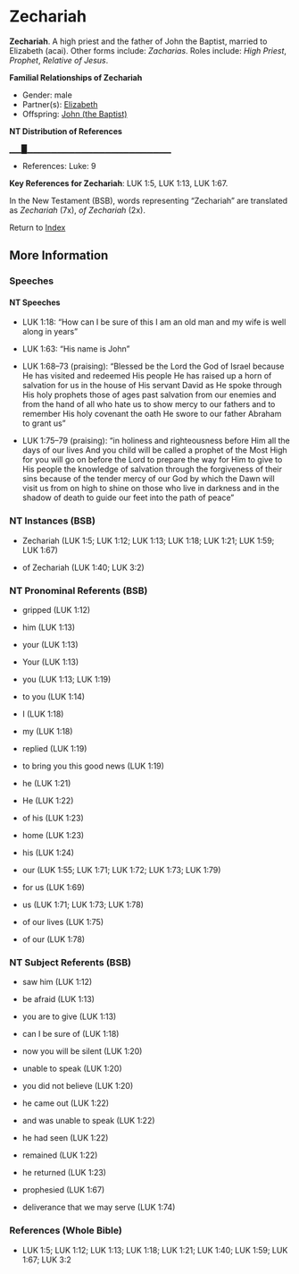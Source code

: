 # Zechariah
**Zechariah**. 
A high priest and the father of John the Baptist, married to Elizabeth (acai). 
Other forms include: 
*Zacharias*. 
Roles include: 
_High Priest_, _Prophet_, _Relative of Jesus_. 




**Familial Relationships of Zechariah**


* Gender: male
* Partner(s): [Elizabeth](Elizabeth.md)
* Offspring: [John (the Baptist)](John.md)


**NT Distribution of References**

▁▁█▁▁▁▁▁▁▁▁▁▁▁▁▁▁▁▁▁▁▁▁▁▁▁▁
* References: Luke: 9



**Key References for Zechariah**: 
LUK 1:5, LUK 1:13, LUK 1:67. 




In the New Testament (BSB), words representing “Zechariah” are translated as 
*Zechariah* (7x), *of Zechariah* (2x). 


Return to [Index](00-Index.md)

## More Information

### Speeches

#### NT Speeches

* LUK 1:18: “How can I be sure of this I am an old man and my wife is well along in years”

* LUK 1:63: “His name is John”

* LUK 1:68–73 (praising): “Blessed be the Lord the God of Israel because He has visited and redeemed His people He has raised up a horn of salvation for us in the house of His servant David as He spoke through His holy prophets those of ages past salvation from our enemies and from the hand of all who hate us to show mercy to our fathers and to remember His holy covenant the oath He swore to our father Abraham to grant us”

* LUK 1:75–79 (praising): “in holiness and righteousness before Him all the days of our lives And you child will be called a prophet of the Most High for you will go on before the Lord to prepare the way for Him to give to His people the knowledge of salvation through the forgiveness of their sins because of the tender mercy of our God by which the Dawn will visit us from on high to shine on those who live in darkness and in the shadow of death to guide our feet into the path of peace”

### NT Instances (BSB)

* Zechariah (LUK 1:5; LUK 1:12; LUK 1:13; LUK 1:18; LUK 1:21; LUK 1:59; LUK 1:67)

* of Zechariah (LUK 1:40; LUK 3:2)



### NT Pronominal Referents (BSB)

* gripped (LUK 1:12)

* him (LUK 1:13)

* your (LUK 1:13)

* Your (LUK 1:13)

* you (LUK 1:13; LUK 1:19)

* to you (LUK 1:14)

* I (LUK 1:18)

* my (LUK 1:18)

* replied (LUK 1:19)

* to bring you this good news (LUK 1:19)

* he (LUK 1:21)

* He (LUK 1:22)

* of his (LUK 1:23)

* home (LUK 1:23)

* his (LUK 1:24)

* our (LUK 1:55; LUK 1:71; LUK 1:72; LUK 1:73; LUK 1:79)

* for us (LUK 1:69)

* us (LUK 1:71; LUK 1:73; LUK 1:78)

* of our lives (LUK 1:75)

* of our (LUK 1:78)



### NT Subject Referents (BSB)

* saw him (LUK 1:12)

* be afraid (LUK 1:13)

* you are to give (LUK 1:13)

* can I be sure of (LUK 1:18)

* now you will be silent (LUK 1:20)

* unable to speak (LUK 1:20)

* you did not believe (LUK 1:20)

* he came out (LUK 1:22)

* and was unable to speak (LUK 1:22)

* he had seen (LUK 1:22)

* remained (LUK 1:22)

* he returned (LUK 1:23)

* prophesied (LUK 1:67)

* deliverance that we may serve (LUK 1:74)



### References (Whole Bible)

* LUK 1:5; LUK 1:12; LUK 1:13; LUK 1:18; LUK 1:21; LUK 1:40; LUK 1:59; LUK 1:67; LUK 3:2



